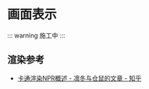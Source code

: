 # 画面表示
::: warning
施工中
:::

## 渲染参考
- [卡通渲染NPR概述 - 凛冬与仓鼠的文章 - 知乎](https://zhuanlan.zhihu.com/p/416293436)